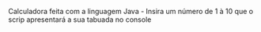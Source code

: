 Calculadora feita com a linguagem Java - Insira um  número de  1 à 10 que o scrip apresentará a sua tabuada  no console
